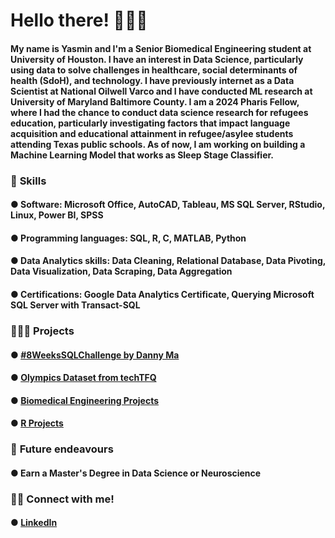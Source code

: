 # Hello there! 🙋🏽‍♀️

#### My name is Yasmin and I'm a Senior Biomedical Engineering student at University of Houston. I have an interest in Data Science, particularly using data to solve challenges in healthcare, social determinants of health (SdoH), and technology. I have previously internet as a Data Scientist at National Oilwell Varco and I have conducted ML research at University of Maryland Baltimore County. I am a 2024 Pharis Fellow, where I had the chance to conduct data science research for refugees education, particularly investigating factors that impact language acquisition and educational attainment in refugee/asylee students attending Texas public schools. As of now, I am working on building a Machine Learning Model that works as Sleep Stage Classifier.  



### 📌 **Skills**

#### ● Software: Microsoft Office, AutoCAD, Tableau, MS SQL Server, RStudio, Linux, Power BI, SPSS

#### ● Programming languages: SQL, R, C, MATLAB, Python

#### ● Data Analytics skills: Data Cleaning, Relational Database, Data Pivoting, Data Visualization, Data Scraping, Data Aggregation

#### ● Certifications: Google Data Analytics Certificate, Querying Microsoft SQL Server with Transact-SQL



### 👩🏽‍💻 **Projects**

#### ● [#8WeeksSQLChallenge by Danny Ma](https://github.com/yasminsoltani/8-Weeks-SQL-Challenge) 

#### ● [Olympics Dataset from techTFQ](https://github.com/yasminsoltani/Olympics-Dataset-/blob/main/Olympics%20Dataset%20from%20techTFQ/Olympics%20Dataset.md)

#### ● [Biomedical Engineering Projects](https://github.com/yasminsoltani/numerical_analysis.md)

#### ● [R Projects](https://github.com/yasminsoltani/Rprogramming.md/blob/main/LawOfLargeNumbers/LawofLargeNumbers.md)



### 🏹 **Future endeavours**

#### ● Earn a Master's Degree in Data Science or Neuroscience


### 🤝🏽 **Connect with me!**

#### ● [LinkedIn](https://www.linkedin.com/in/yasmin-soltani-474336206/)

